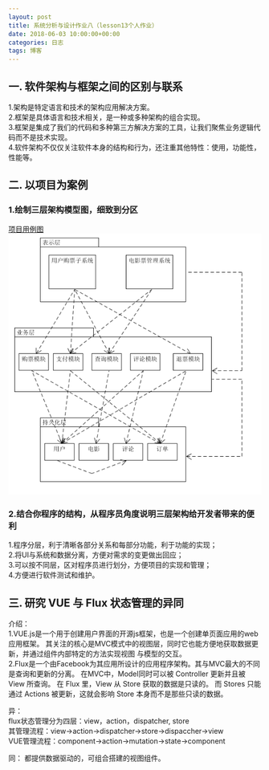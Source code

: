 ```yaml
---
layout: post
title: 系统分析与设计作业八（lesson13个人作业）
date: 2018-06-03 10:00:00+00:00
categories: 日志
tags: 博客
---
```

## 一. 软件架构与框架之间的区别与联系
1.架构是特定语言和技术的架构应用解决方案。  
2.框架是具体语言和技术相关，是一种或多种架构的组合实现。  
3.框架是集成了我们的代码和多种第三方解决方案的工具，让我们聚焦业务逻辑代码而不是技术实现。  
4.软件架构不仅仅关注软件本身的结构和行为，还注重其他特性：使用，功能性，性能等。
## 二. 以项目为案例
### 1.绘制三层架构模型图，细致到分区
[项目用例图](https://github.com/BruMovie/Dashboard/blob/gh-pages/doc/UseCaseDiagram/UsecaseDiagram.png?raw=true)  
![](https://github.com/gaoynui/gaoynui.github.io/blob/master/_posts/pictures/three_layers_struct.PNG?raw=true)
### 2.结合你程序的结构，从程序员角度说明三层架构给开发者带来的便利
1.程序分层，利于清晰各部分关系和每部分功能，利于功能的实现；  
2.将UI与系统和数据分离，方便对需求的变更做出回应；  
3.可以按不同层，区对程序员进行划分，方便项目的实现和管理；  
4.方便进行软件测试和维护。
## 三. 研究 VUE 与 Flux 状态管理的异同
介绍：  
1.VUE.js是一个用于创建用户界面的开源js框架，也是一个创建单页面应用的web应用框架。
其关注的核心是MVC模式中的视图层，同时它也能方便地获取数据更新，并通过组件内部特定的方法实现视图
与模型的交互。  
2.Flux是一个由Facebook为其应用所设计的应用程序架构。其与MVC最大的不同是查询和更新的分离。
在MVC中，Model同时可以被 Controller 更新并且被 View 所查询。
在 Flux 里，View 从 Store 获取的数据是只读的。
而 Stores 只能通过 Actions 被更新，这就会影响 Store 本身而不是那些只读的数据。  


异：  
flux状态管理分为四层：view，action，dispatcher, store  
其管理流程：view->action->dispatcher->store->dispaccher->view  
VUE管理流程：component->action->mutation->state->component


同：
都提供数据驱动的，可组合搭建的视图组件。
